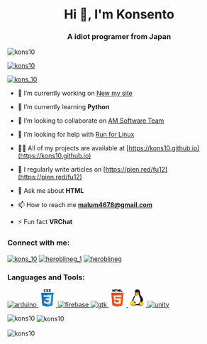 <h1 align="center">Hi 👋, I'm Konsento</h1>
<h3 align="center">A idiot programer from Japan</h3>

<p align="left"> <img src="https://komarev.com/ghpvc/?username=kons10&label=Profile%20viewers&color=000000&style=flat" alt="kons10" /> </p>

<p align="left"> <a href="https://github.com/ryo-ma/github-profile-trophy"><img src="https://github-profile-trophy.vercel.app/?username=kons10" alt="kons10" /></a> </p>

<p align="left"> <a href="https://twitter.com/kons_10" target="blank"><img src="https://img.shields.io/twitter/follow/kons_10?logo=twitter&style=for-the-badge" alt="kons_10" /></a> </p>

- 🔭 I’m currently working on [New my site](https://github.com/kons10/my-site-bata)

- 🌱 I’m currently learning **Python**

- 👯 I’m looking to collaborate on [AM Software Team](https://github.com/Linux-jam)

- 🤝 I’m looking for help with [Run for Linux](https://github.com/Linux-jam/run-for-linux)

- 👨‍💻 All of my projects are available at [https://kons10.github.io](https://kons10.github.io)

- 📝 I regularly write articles on [https://pien.red/fu12](https://pien.red/fu12)

- 💬 Ask me about **HTML**

- 📫 How to reach me **malum4678@gmail.com**

- ⚡ Fun fact **VRChat**

<h3 align="left">Connect with me:</h3>
<p align="left">
<a href="https://twitter.com/kons_10" target="blank"><img align="center" src="https://raw.githubusercontent.com/rahuldkjain/github-profile-readme-generator/master/src/images/icons/Social/twitter.svg" alt="kons_10" height="30" width="40" /></a>
<a href="https://instagram.com/heroblineg_1" target="blank"><img align="center" src="https://raw.githubusercontent.com/rahuldkjain/github-profile-readme-generator/master/src/images/icons/Social/instagram.svg" alt="heroblineg_1" height="30" width="40" /></a>
<a href="https://www.youtube.com/c/heroblineg" target="blank"><img align="center" src="https://raw.githubusercontent.com/rahuldkjain/github-profile-readme-generator/master/src/images/icons/Social/youtube.svg" alt="heroblineg" height="30" width="40" /></a>
</p>

<h3 align="left">Languages and Tools:</h3>
<p align="left"> <a href="https://www.arduino.cc/" target="_blank" rel="noreferrer"> <img src="https://cdn.worldvectorlogo.com/logos/arduino-1.svg" alt="arduino" width="40" height="40"/> </a> <a href="https://www.w3schools.com/css/" target="_blank" rel="noreferrer"> <img src="https://raw.githubusercontent.com/devicons/devicon/master/icons/css3/css3-original-wordmark.svg" alt="css3" width="40" height="40"/> </a> <a href="https://firebase.google.com/" target="_blank" rel="noreferrer"> <img src="https://www.vectorlogo.zone/logos/firebase/firebase-icon.svg" alt="firebase" width="40" height="40"/> </a> <a href="https://www.gtk.org/" target="_blank" rel="noreferrer"> <img src="https://upload.wikimedia.org/wikipedia/commons/7/71/GTK_logo.svg" alt="gtk" width="40" height="40"/> </a> <a href="https://www.w3.org/html/" target="_blank" rel="noreferrer"> <img src="https://raw.githubusercontent.com/devicons/devicon/master/icons/html5/html5-original-wordmark.svg" alt="html5" width="40" height="40"/> </a> <a href="https://www.linux.org/" target="_blank" rel="noreferrer"> <img src="https://raw.githubusercontent.com/devicons/devicon/master/icons/linux/linux-original.svg" alt="linux" width="40" height="40"/> </a> <a href="https://unity.com/" target="_blank" rel="noreferrer"> <img src="https://www.vectorlogo.zone/logos/unity3d/unity3d-icon.svg" alt="unity" width="40" height="40"/> </a> </p>

<p><img align="left" src="https://github-readme-stats.vercel.app/api/top-langs?username=kons10&show_icons=true&theme=dark&title_color=ffffff&text_color=ffffff&hide_border=true&locale=ja&layout=compact" alt="kons10" /></p>

<p>&nbsp;<img align="center" src="https://github-readme-stats.vercel.app/api?username=kons10&show_icons=true&locale=en" alt="kons10" /></p>

<p><img align="center" src="https://github-readme-streak-stats.herokuapp.com/?user=kons10&theme=dark" alt="kons10" /></p>
